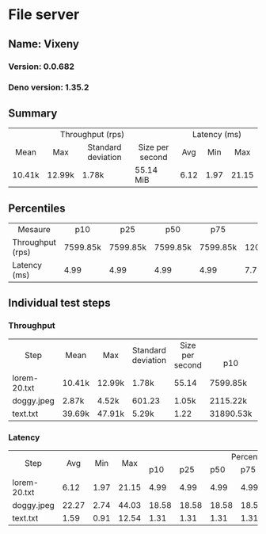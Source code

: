 # File server
## Name: Vixeny 

### Version: 0.0.682
### Deno version: 1.35.2

## Summary
<table>
<tr>
    <td align="center" colspan="4">Throughput (rps)</td>
    <td align="center" colspan="3">Latency (ms)</td>
</tr>
<tr>
    <td align="center">Mean</td>
    <td align="center">Max</td>
    <td align="center">Standard deviation</td>
    <td align="center">Size per second</td>
    <td align="center">Avg</td>
    <td align="center">Min</td>
    <td align="center">Max</td>
</tr>
<tr>
    <td>10.41k</td>
    <td>12.99k</td>
    <td>1.78k</td>
    <td>55.14 MiB</td>
    <td>6.12</td>
    <td>1.97</td>
    <td>21.15</td>
</tr>
</table>

## Percentiles

<table>
<tr>
  <td align="center">Mesaure</td>
  <td align="center">p10</td>
  <td align="center">p25</td>
  <td align="center">p50</td>
  <td align="center">p75</td>
  <td align="center">p90</td>
  <td align="center">p95</td>
  <td align="center">p99</td>
</tr>
<tr>
  <td>Throughput (rps)</td>
  <td>7599.85k</td>
  <td>7599.85k</td>
  <td>7599.85k</td>
  <td>7599.85k</td>
  <td>12007.50k</td>
  <td>12199.14k</td>
  <td>12709.05k</td>
</tr>
<tr>
  <td>Latency (ms)</td>
  <td>4.99</td>
  <td>4.99</td>
  <td>4.99</td>
  <td>4.99</td>
  <td>7.76</td>
  <td>8.94</td>
  <td>11.33</td>
</tr>
</table>

## Individual test steps

### Throughput

<table>
<tr>
  <td align="center" rowspan="2">Step</td>
  <td align="center" rowspan="2">Mean</td>
  <td align="center" rowspan="2">Max</td>
  <td align="center" rowspan="2">Standard deviation</td>
  <td align="center" rowspan="2">Size per second</td>
  <td align="center" colspan="7">Percentiles</td>
</tr>
<tr>
  <!-- still Step -->
  <!-- still Mean -->
  <!-- still Max -->
  <!-- still Standard deviation -->
  <!-- still Size per second -->
  <td align="center">p10</td>
  <td align="center">p25</td>
  <td align="center">p50</td>
  <td align="center">p75</td>
  <td align="center">p90</td>
  <td align="center">p95</td>
  <td align="center">p99</td>
</tr>
<tr>
  <td>lorem-20.txt</td>
  <td>10.41k</td>
  <td>12.99k</td>
  <td>1.78k</td>
  <td>55.14</td>
  <td>7599.85k</td>
  <td>7599.85k</td>
  <td>7599.85k</td>
  <td>7599.85k</td>
  <td>12007.50k</td>
  <td>12199.14k</td>
  <td>12709.05k</td>
</tr><tr>
  <td>doggy.jpeg</td>
  <td>2.87k</td>
  <td>4.52k</td>
  <td>601.23</td>
  <td>1.05k</td>
  <td>2115.22k</td>
  <td>2115.22k</td>
  <td>2115.22k</td>
  <td>2115.22k</td>
  <td>3578.41k</td>
  <td>3736.45k</td>
  <td>4019.93k</td>
</tr><tr>
  <td>text.txt</td>
  <td>39.69k</td>
  <td>47.91k</td>
  <td>5.29k</td>
  <td>1.22</td>
  <td>31890.53k</td>
  <td>31890.53k</td>
  <td>31890.53k</td>
  <td>31890.53k</td>
  <td>45979.01k</td>
  <td>46355.89k</td>
  <td>47914.14k</td>
</tr></table>

### Latency

<table>
<tr>
  <td align="center" rowspan="2">Step</td>
  <td align="center" rowspan="2">Avg</td>
  <td align="center" rowspan="2">Min</td>
  <td align="center" rowspan="2">Max</td>
  <td align="center" colspan="7">Percentiles</td>
</tr>
<tr>
  <!-- still Avg -->
  <!-- still Min -->
  <!-- still Max -->
  <td>p10</td>
  <td>p25</td>
  <td>p50</td>
  <td>p75</td>
  <td>p90</td>
  <td>p95</td>
  <td>p99</td>
</tr>
<tr>
  <td>lorem-20.txt</td>
  <td>6.12</td>
  <td>1.97</td>
  <td>21.15</td>
  <td>4.99</td>
  <td>4.99</td>
  <td>4.99</td>
  <td>4.99</td>
  <td>7.76</td>
  <td>8.94</td>
  <td>11.33</td>
</tr><tr>
  <td>doggy.jpeg</td>
  <td>22.27</td>
  <td>2.74</td>
  <td>44.03</td>
  <td>18.58</td>
  <td>18.58</td>
  <td>18.58</td>
  <td>18.58</td>
  <td>26.75</td>
  <td>28.13</td>
  <td>30.23</td>
</tr><tr>
  <td>text.txt</td>
  <td>1.59</td>
  <td>0.91</td>
  <td>12.54</td>
  <td>1.31</td>
  <td>1.31</td>
  <td>1.31</td>
  <td>1.31</td>
  <td>1.82</td>
  <td>2.06</td>
  <td>3.19</td>
</tr></table>